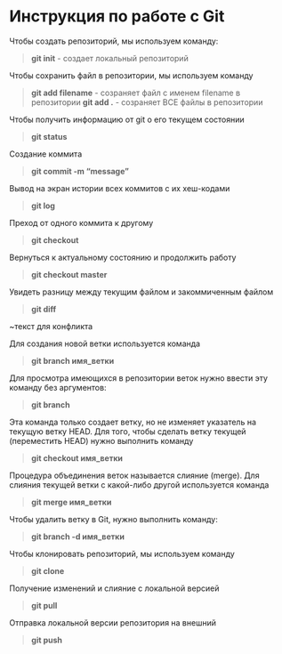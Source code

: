 # Инструкция по работе с Git

Чтобы создать репозиторий, мы используем команду:
> **git init** - создает локальный репозиторий

Чтобы сохранить файл в репозитории, мы используем команду
> **git add filename** - созраняет файл с именем filename в репозитории
> **git add .** - созраняет ВСЕ файлы в репозитории  

Чтобы получить информацию от git о его текущем состоянии  
> **git status**  

Cоздание коммита  
> **git commit -m “message”**

Вывод на экран истории всех коммитов с их хеш-кодами  
> **git log**  

Преход от одного коммита к другому  
> **git checkout** 

Вернуться к актуальному состоянию и продолжить работу  
> **git checkout master**  

Увидеть разницу между текущим файлом и закоммиченным файлом  
> **git diff** 

~текст для конфликта

Для создания новой ветки используется команда  
>**git branch имя_ветки**    

Для просмотра имеющихся в репозитории веток нужно ввести эту команду без аргументов:  
>**git branch**  

Эта команда только создает ветку, но не изменяет указатель на текущую ветку HEAD. Для того, чтобы сделать ветку текущей (переместить HEAD) нужно выполнить команду  
>**git checkout имя_ветки**

Процедура объединения веток называется слияние (merge).
Для слияния текущей ветки с какой-либо другой используется команда  
>**git merge имя_ветки**  

Чтобы удалить ветку в Git, нужно выполнить команду:  
>**git branch -d имя_ветки**

Чтобы клонировать репозиторий, мы используем команду
>**git clone**

Получение изменений и слияние с локальной версией  
>**git pull**  

Отправка локальной версии репозитория на внешний
>**git push**



